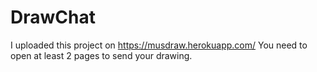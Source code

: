 # DrawChat

I uploaded this project on https://musdraw.herokuapp.com/
You need to open at least 2 pages to send your drawing.
